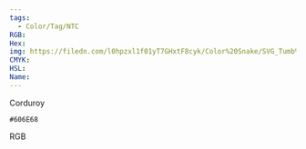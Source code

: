 ```yaml
---
tags:
  - Color/Tag/NTC
RGB:
Hex:
img: https://filedn.com/l0hpzxl1f01yT7GHxtF8cyk/Color%20Snake/SVG_Tumb%20Mass%20No%20Name/606E68.svg
CMYK:
HSL:
Name:
---
```

Corduroy
```palette
#606E68
```
RGB
